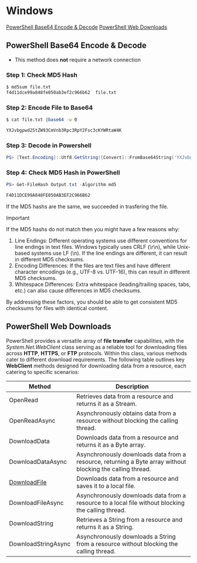 # Windows
[PowerShell Base64 Encode & Decode](https://github.com/h4ck3r-cat/file.transfers/edit/main/Windows.md#powershell-base64-encode--decode)
[PowerShell Web Downloads](https://github.com/h4ck3r-cat/file.transfers/edit/main/Windows.md#powershell-base64-encode--decode)
## PowerShell Base64 Encode & Decode
- This method does **not** require a network connection</li>

### Step 1: Check MD5 Hash
```bash
$ md5sum file.txt
f4d11dce99a848fe050ab3ef2c966b62  file.txt
```
### Step 2: Encode File to Base64
```bash
$ cat file.txt |base64 -w 0

YXJvbgpwd25tZW93CmVnb3Rpc3RpY2Fsc3cKYWRtaW4K
```
### Step 3: Decode in Powershell
```powershell
PS> [Text.Encoding]::Utf8.GetString([Convert]::FromBase64String('YXJvbgpwd25tZW93CmVnb3Rpc3RpY2Fsc3cKYWRtaW4K')) | Out-File -FilePath "C:\Path\To\Decoded\Output.txt" -Encoding UTF8
```
### Step 4: Check MD5 Hash in PowerShell
```powershell
PS> Get-FileHash Output.txt -Algorithm md5

F4D11DCE99A848FE050AB3EF2C966B62
```
If the MD5 hashs are the same, we succeeded in trasfering the file.
> [!IMPORTANT]
> If the MD5 hashs do not match then you might have a few reasons why:
> 1. Line Endings: Different operating systems use different conventions for line endings in text files. Windows typically uses CRLF (\r\n), while Unix-based systems use LF (\n). If the line endings are different, it can result in different MD5 checksums.
> 2. Encoding Differences: If the files are text files and have different character encodings (e.g., UTF-8 vs. UTF-16), this can result in different MD5 checksums.
> 3. Whitespace Differences: Extra whitespace (leading/trailing spaces, tabs, etc.) can also cause differences in MD5 checksums.

By addressing these factors, you should be able to get consistent MD5 checksums for files with identical content.

## PowerShell Web Downloads
PowerShell provides a versatile array of **file transfer** capabilities, with the *System.Net.WebClient* class serving as a reliable tool for downloading files across **HTTP**, **HTTPS**, or **FTP** protocols. Within this class, various methods cater to different download requirements. The following table outlines key **WebClient** methods designed for downloading data from a resource, each catering to specific scenarios:

| Method              | Description                                                                                             |
|---------------------|---------------------------------------------------------------------------------------------------------|
| OpenRead            | Retrieves data from a resource and returns it as a Stream.                                               |
| OpenReadAsync       | Asynchronously obtains data from a resource without blocking the calling thread.                         |
| DownloadData        | Downloads data from a resource and returns it as a Byte array.                                           |
| DownloadDataAsync   | Asynchronously downloads data from a resource, returning a Byte array without blocking the calling thread.|
| [DownloadFile]()        | Downloads data from a resource and saves it to a local file.                                             |
| DownloadFileAsync   | Asynchronously downloads data from a resource to a local file without blocking the calling thread.       |
| DownloadString      | Retrieves a String from a resource and returns it as a String.                                            |
| DownloadStringAsync | Asynchronously downloads a String from a resource without blocking the calling thread.                    |
